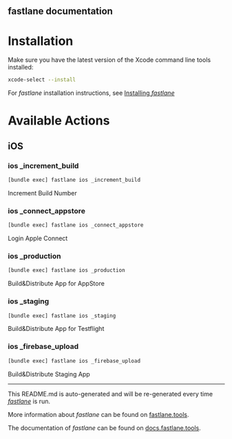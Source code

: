 fastlane documentation
----

# Installation

Make sure you have the latest version of the Xcode command line tools installed:

```sh
xcode-select --install
```

For _fastlane_ installation instructions, see [Installing _fastlane_](https://docs.fastlane.tools/#installing-fastlane)

# Available Actions

## iOS

### ios _increment_build

```sh
[bundle exec] fastlane ios _increment_build
```

Increment Build Number

### ios _connect_appstore

```sh
[bundle exec] fastlane ios _connect_appstore
```

Login Apple Connect

### ios _production

```sh
[bundle exec] fastlane ios _production
```

Build&Distribute App for AppStore

### ios _staging

```sh
[bundle exec] fastlane ios _staging
```

Build&Distribute App for Testflight

### ios _firebase_upload

```sh
[bundle exec] fastlane ios _firebase_upload
```

Build&Distribute Staging App

----

This README.md is auto-generated and will be re-generated every time [_fastlane_](https://fastlane.tools) is run.

More information about _fastlane_ can be found on [fastlane.tools](https://fastlane.tools).

The documentation of _fastlane_ can be found on [docs.fastlane.tools](https://docs.fastlane.tools).
